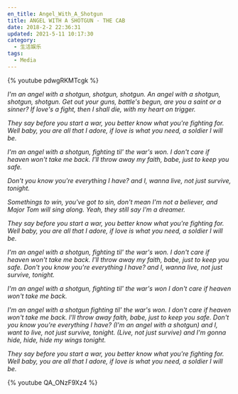 ```yaml
---
en_title: Angel_With_A_Shotgun
title: ANGEL WITH A SHOTGUN - THE CAB
date: 2018-2-2 22:36:31
updated: 2021-5-11 10:17:30
category:
  - 生活娱乐
tags:
  - Media
---
```


{% youtube pdwgRKMTcgk %}

*I'm an angel with a shotgun, shotgun, shotgun.
An angel with a shotgun, shotgun, shotgun.
Get out your guns, battle's begun,
are you a saint or a sinner?
If love's a fight, then I shall die,
with my heart on trigger.*

*They say before you start a war,
you better know what you're fighting for.
Well baby, you are all that I adore,
if love is what you need, a soldier I will be.*
<!-- more -->
*I'm an angel with a shotgun,
fighting til' the war's won.
I don't care if heaven won't take me back.
I'll throw away my faith, babe, just to keep you safe.*

*Don't you know you're everything I have?
and I, wanna live, not just survive, tonight.*

*Somethings to win, you've got to sin,
don't mean I'm not a believer,
and Major Tom will sing along.
Yeah, they still say I'm a dreamer.*

*They say before you start a war,
you better know what you're fighting for.
Well baby, you are all that I adore,
if love is what you need, a soldier I will be.*

*I'm an angel with a shotgun,
fighting til' the war's won.
I don't care if heaven won't take me back.
I'll throw away my faith, babe, just to keep you safe.
Don't you know you're everything I have?
and I, wanna live, not just survive, tonight.*

*I'm an angel with a shotgun,
fighting til' the war's won
I don't care if heaven won't take me back.*

*I'm an angel with a shotgun
fighting til' the war's won.
I don't care if heaven won't take me back.
I'll throw away faith, babe, just to keep you safe.
Don't you know you're everything I have?
(I'm an angel with a shotgun)
and I, want to live, not just survive, tonight.
(Live, not just survive)
and I'm gonna hide, hide, hide my wings tonight.*

*They say before you start a war,
you better know what you're fighting for.
Well baby, you are all that I adore,
if love is what you need, a soldier I will be.*

{% youtube QA_ONzF9Xz4 %}
